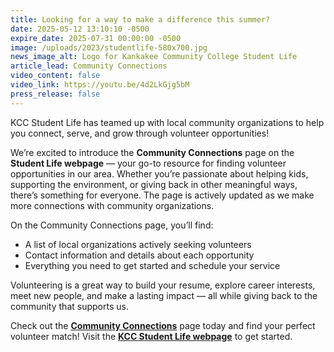 ```yaml
---
title: Looking for a way to make a difference this summer?
date: 2025-05-12 13:10:10 -0500
expire_date: 2025-07-31 00:00:00 -0500
image: /uploads/2023/studentlife-580x700.jpg
news_image_alt: Logo for Kankakee Community College Student Life
article_lead: Community Connections
video_content: false
video_link: https://youtu.be/4d2LkGjg5bM
press_release: false
---
```

KCC Student Life has teamed up with local community organizations to help you connect, serve, and grow through volunteer opportunities!

We’re excited to introduce the **Community Connections** page on the **Student Life webpage** — your go-to resource for finding volunteer opportunities in our area. Whether you’re passionate about helping kids, supporting the environment, or giving back in other meaningful ways, there’s something for everyone. The page is actively updated as we make more connections with community organizations.

On the Community Connections page, you’ll find:

* A list of local organizations actively seeking volunteers
* Contact information and details about each opportunity
* Everything you need to get started and schedule your service

Volunteering is a great way to build your resume, explore career interests, meet new people, and make a lasting impact — all while giving back to the community that supports us.

Check out the [**Community Connections**](https://www.kcc.edu/student-resources/student-life/community-connections/) page today and find your perfect volunteer match! Visit the [**KCC Student Life webpage**](https://www.kcc.edu/student-resources/student-life/community-connections/) to get started.